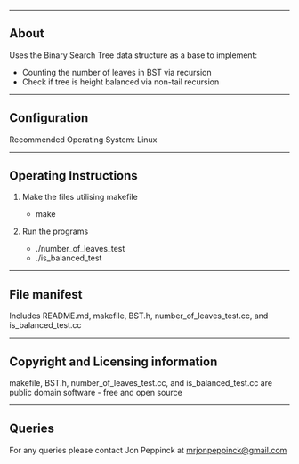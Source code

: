 -----
About
-----

Uses the Binary Search Tree data structure as a base to implement:

* Counting the number of leaves in BST via recursion
* Check if tree is height balanced via non-tail recursion
   
-------------
Configuration
-------------

Recommended Operating System: Linux

--------------------------
**Operating Instructions**
--------------------------
1. Make the files utilising makefile
   * make
              
2. Run the programs
   * ./number_of_leaves_test
   * ./is_balanced_test
           

-------------
File manifest
-------------
Includes README.md, makefile, BST.h, number_of_leaves_test.cc, and is_balanced_test.cc

-----------------------------------
Copyright and Licensing information
-----------------------------------
makefile, BST.h, number_of_leaves_test.cc, and is_balanced_test.cc are public domain software - free and open source

-------
Queries
-------
For any queries please contact Jon Peppinck at mrjonpeppinck@gmail.com


